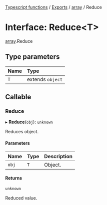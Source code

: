 [Typescript functions](../index.md) / [Exports](../modules.md) / [array](../modules/array.md) / Reduce

# Interface: Reduce<T\>

[array](../modules/array.md).Reduce

## Type parameters

| Name | Type |
| :------ | :------ |
| `T` | extends `object` |

## Callable

### Reduce

▸ **Reduce**(`obj`): `unknown`

Reduces object.

#### Parameters

| Name | Type | Description |
| :------ | :------ | :------ |
| `obj` | `T` | Object. |

#### Returns

`unknown`

Reduced value.

